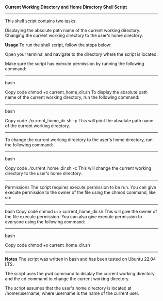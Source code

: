 **Current Working Directory and Home Directory Shell Script**
***
This shell script contains two tasks:

Displaying the absolute path name of the current working directory.
Changing the current working directory to the user's home directory.

**Usage**
To run the shell script, follow the steps below:

Open your terminal and navigate to the directory where the script is located.

Make sure the script has execute permission by running the following command:
***
bash

Copy code
chmod +x current_home_dir.sh
To display the absolute path name of the current working directory, run the following command:
***
bash

Copy code
./current_home_dir.sh -p
This will print the absolute path name of the current working directory.
***
To change the current working directory to the user's home directory, run the following command:
***
bash

Copy code
./current_home_dir.sh -c
This will change the current working directory to the user's home directory.
***
Permissions
The script requires execute permission to be run. You can give execute permission to the owner of the file using the chmod command, like so:
***
bash
Copy code
chmod u+x current_home_dir.sh
This will give the owner of the file execute permission. You can also give execute permission to everyone using the following command:
***
bash

Copy code
chmod +x current_home_dir.sh
***

**Notes**
The script was written in bash and has been tested on Ubuntu 22.04 LTS.

The script uses the pwd command to display the current working directory and the cd command to change the current working directory.

The script assumes that the user's home directory is located at /home/username, where username is the name of the current user.

